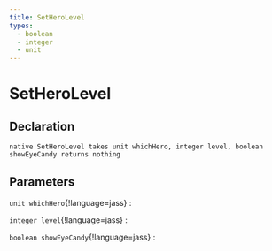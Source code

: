 ```yaml
---
title: SetHeroLevel
types:
  - boolean
  - integer
  - unit
---
```


# SetHeroLevel

## Declaration

```jass
native SetHeroLevel takes unit whichHero, integer level, boolean showEyeCandy returns nothing
```

## Parameters
`unit whichHero`{!language=jass}
: 

`integer level`{!language=jass}
: 

`boolean showEyeCandy`{!language=jass}
: 

